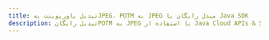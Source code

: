 ---title: تبدیل پاورپوینت بهJPEG، POTM به JPEG مبدل رایگان یا Java SDKdescription: تبدیل رایگانPOTM به JPEG با استفاده از Java Cloud APIs & SDK. همچنین اسناد Microsoft PowerPoint را در Cloud ایجاد، ویرایش و رندر کنید.---